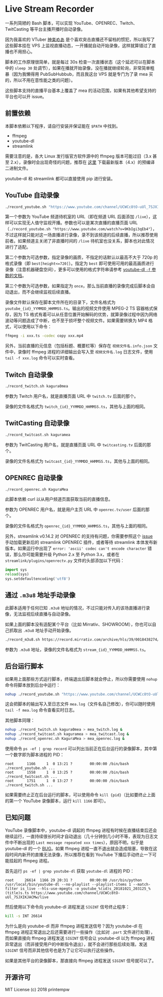 # Live Stream Recorder

一系列简陋的 Bash 脚本，可以实现 YouTube、OPENREC、Twitch、TwitCasting 等平台主播开播时自动录像。

因为我喜欢的 VTuber [神楽めあ](https://twitter.com/freeze_mea) 是个喜欢突击直播还不留档的惯犯，所以我写了这些脚本挂在 VPS 上监视直播动态，一开播就自动开始录像，这样就算错过了直播也不用担心。

脚本的工作原理很简单，就是每过 30s 检查一次直播状态（这个延迟可以在脚本中的 `sleep 30` 处调节），如果在播就开始录像，没在播就继续轮询，非常简单粗暴（因为我懒得用 PubSubHubbub，而且我这台 VPS 就是专门为了录 mea 买的，所以不用在意性能之类的问题）。

这些脚本支持的直播平台基本上覆盖了 mea 的活动范围，如果有其他希望支持的平台也可以开 issue。

## 前置依赖

本脚本依赖以下程序，请自行安装并保证能在 `$PATH` 中找到。

- ffmpeg
- youtube-dl
- streamlink

需要注意的是，各大 Linux 发行版官方软件源中的 ffmpeg 版本可能过旧（3.x 甚至 2.x），录像时会出现奇怪的问题，推荐在 [这里](https://johnvansickle.com/ffmpeg/) 下载最新版本（4.x）的预编译二进制文件。

youtube-dl 和 streamlink 都可以直接使用 pip 进行安装。

## YouTube 自动录像

```bash
./record_youtube.sh "https://www.youtube.com/channel/UCWCc8tO-uUl_7SJXIKJACMw/live" best
```

第一个参数为 YouTube 频道待机室的 URL（即在频道 URL 后面添加 `/live`），这样可以实现无人值守监视开播。参数也可以是某次直播的直播页面 URL（`./record_youtube.sh "https://www.youtube.com/watch?v=9KbIgi3qEb4"`），不过这样就只能对这一场直播进行录像，录不到该频道的后续直播，所以推荐使用前者。如果频道主关闭了非直播时间的 `/live` 待机室也没关系，脚本也对此情况进行了适配。

第二个参数为可选参数，指定录像的画质，不指定的话默认以最高不大于 720p 的格式录像（即 `best[height<=720]`）。指定为 `best` 即可使用可用的最高画质进行录像（注意机器硬盘空间），更多可以使用的格式字符串请参考 [youtube-dl `-f` 参数的文档](https://github.com/rg3/youtube-dl#format-selection)。

第三个参数为可选参数，如果指定为 `once`，那么当前直播的录像完成后脚本会自动退出，而不会继续监视后续直播。

录像文件默认保存在脚本文件所在的目录下，文件名格式为 `youtube_{id}_YYMMDD_HHMMSS.ts`。输出的视频文件使用 MPEG-2 TS 容器格式保存，因为 TS 格式有着可以从任意位置开始解码的优势，就算录像过程中因为网络波动等问题造成了中断，也不至于损坏整个视频文件。如果需要转换为 MP4 格式，可以使用以下命令：

```bash
ffmpeg -i xxx.ts -codec copy xxx.mp4
```

另外，当前直播的元信息（包括标题、概要栏等）保存在 `视频文件名.info.json` 文件中，录像时 ffmpeg 进程的详细输出会写入至 `视频文件名.log` 日志文件，使用 `tail -f xxx.log` 命令可以实时查看。

## Twitch 自动录像

```bash
./record_twitch.sh kagura0mea
```

参数为 Twitch 用户名，就是直播页面 URL 中 `twitch.tv` 后面的那个。

录像的文件名格式为 `twitch_{id}_YYMMDD_HHMMSS.ts`，其他与上面的相同。

## TwitCasting 自动录像

```bash
./record_twitcast.sh kaguramea
```

参数为 TwitCasting 用户名，就是直播页面 URL 中 `twitcasting.tv` 后面的那个。

录像的文件名格式为 `twitcast_{id}_YYMMDD_HHMMSS.ts`，其他与上面的相同。

## OPENREC 自动录像

```bash
./record_openrec.sh KaguraMea
```

此脚本依赖 curl 以从用户频道页面获取当前的直播信息。

参数为 OPENREC 用户名，就是用户主页 URL 中 `openrec.tv/user` 后面的那个。

录像的文件名格式为 `openrec_{id}_YYMMDD_HHMMSS.ts`，其他与上面的相同。

另外，streamlink v0.14.2 对 OPENREC 的支持有问题，你需要参照这个 [issue](https://github.com/streamlink/streamlink/issues/1960#issuecomment-408809306) 手动加载更新后的 streamlink OPENREC 插件，或者等待 streamlink 本体发布新版本。如果运行中出现了 `error: 'ascii' codec can't encode character` 错误，那么你可能需要升级 Python 2.x 至 Python 3.x，或者在 `streamlink/plugins/openrectv.py` 文件的头部添加以下代码：

```python
import sys
reload(sys)
sys.setdefaultencoding('utf8')
```

## 通过 `.m3u8` 地址手动录像

此脚本适用于任何已知 `.m3u8` 地址的情况，不过只能对传入的该场直播进行录像，无法监视后续直播与自动录像。

如果上面的脚本没有适配某个平台（比如 Mirrativ、SHOWROOM），你也可以自己抓取出 `.m3u8` 地址手动开始录像。

```bash
./record_m3u8.sh https://record.mirrativ.com/archive/hls/39/0018438274/playlist.m3u8
```

参数为 `.m3u8` 地址，录像的文件名格式为 `stream_{id}_YYMMDD_HHMMSS.ts`。


## 后台运行脚本

如果用上面那些方式运行脚本，终端退出后脚本就会停止，所以你需要使用 `nohup` 命令将脚本放到后台中运行：

```bash
nohup ./record_youtube.sh "https://www.youtube.com/channel/UCWCc8tO-uUl_7SJXIKJACMw/live" > mea.log &
```

这会把脚本的输出写入至日志文件 `mea.log`（文件名自己修改），你可以随时使用 `tail -f mea.log` 命令查看实时日志。

其他脚本同理：

```bash
nohup ./record_twitch.sh kagura0mea > mea_twitch.log &
nohup ./record_twitcast.sh kaguramea > mea_twitcast.log &
nohup ./record_openrec.sh KaguraMea > mea_openrec.log &
```

使用命令 `ps -ef | grep record` 可以列出当前正在后台运行的录像脚本，其中第一个数字即为脚本进程的 PID：

```text
root      1166     1  0 13:21 ?        00:00:00 /bin/bash ./record_youtube.sh ...
root      1558     1  0 13:25 ?        00:00:00 /bin/bash ./record_twitcast.sh ...
root      1751     1  0 13:27 ?        00:00:00 /bin/bash ./record_twitch.sh ...
```

如果需要终止正在后台运行的脚本，可以使用命令 `kill {pid}`（比如要终止上面的第一个 YouTube 录像脚本，运行 `kill 1166` 即可）。

## 已知问题

YouTube 录像脚本中，youtube-dl 调起的 ffmpeg 进程有时候在直播结束后还会继续运行，一直持续很长时间才自动退出（几十分钟到几小时不等，表现为日志文件中不断出现的 `Last message repeated xxx times`），原因不明，似乎是 youtube-dl 的一个 [BUG](https://github.com/rg3/youtube-dl/issues/12271)。如果 ffmpeg 进程一直不退出就会造成阻塞，导致在这段时间内新开的直播无法录像，所以推荐在看到 YouTube 下播后手动终止一下可能挂起的 ffmpeg 进程。

首先运行 `ps -ef | grep youtube-dl` 获取 `youtube-dl` 进程的 PID：

```text
root     26614  1166 29 20:31 ?        00:00:00 /usr/bin/python /usr/local/bin/youtube-dl --no-playlist --playlist-items 1 --match-filter is_live --hls-use-mpegts -o youtube_%(id)s_20181021_203125_%(title)s.ts https://www.youtube.com/channel/UCWCc8tO-uUl_7SJXIKJACMw/live
```

然后使用以下命令向 youtube-dl 进程发送 `SIGINT` 信号终止程序：

```bash
kill -s INT 26614
```

为什么是向 youtube-dl 而非 ffmpeg 进程发送信号？因为 youtube-dl 在 ffmpeg 进程正常退出之后还需要进行一些操作（比如对 `.part` 文件进行处理），而如果直接向 ffmpeg 进程发送 `SIGINT` 信号会让 youtube-dl 以为 ffmpeg 进程异常退出（而非接受用户的中断指令退出），就不会进行那些后续处理。发送 `SIGINT` 信号而非其他信号也是为了让它可以执行这些操作。

如果是其他平台的录像脚本，那直接向 ffmpeg 进程发送 `SIGINT` 信号就可以了。

## 开源许可

MIT License (c) 2018 printempw
